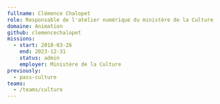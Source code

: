 ```yaml
---
fullname: Clémence Chalopet
role: Responsable de l'atelier numérique du ministère de la Culture
domaine: Animation
github: clemencechalopet
missions:
  - start: 2018-03-26
    end: 2023-12-31
    status: admin
    employer: Ministère de la Culture
previously:
  - pass-culture
teams:
  - /teams/culture
---
```


